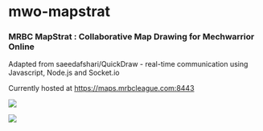 # mwo-mapstrat
### MRBC MapStrat : Collaborative Map Drawing for Mechwarrior Online

Adapted from saeedafshari/QuickDraw - real-time communication using Javascript, Node.js and Socket.io 

Currently hosted at https://maps.mrbcleague.com:8443

![](https://mrbcleague.com/images/mapstratlanding.PNG)

![](https://mrbcleague.com/images/mapstrat.PNG)
